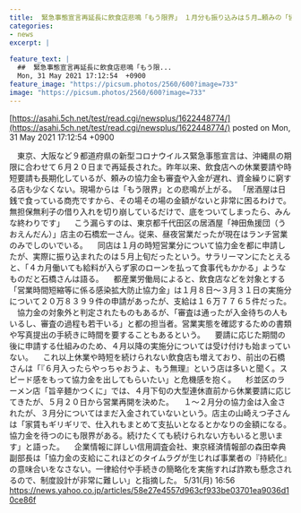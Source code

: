 ```yaml
---
title:  緊急事態宣言再延長に飲食店悲鳴「もう限界」　１月分も振り込みは５月…頼みの「協力金」も審査や入金遅れ  
categories:
- news
excerpt: |
  
feature_text: |
  ##  緊急事態宣言再延長に飲食店悲鳴「もう限...
  Mon, 31 May 2021 17:12:54  +0900
feature_image: "https://picsum.photos/2560/600?image=733"
image: "https://picsum.photos/2560/600?image=733"
---
```


[https://asahi.5ch.net/test/read.cgi/newsplus/1622448774/](https://asahi.5ch.net/test/read.cgi/newsplus/1622448774/)
posted on Mon, 31 May 2021 17:12:54  +0900

<!--more-->

　東京、大阪など９都道府県の新型コロナウイルス緊急事態宣言は、沖縄県の期限に合わせて６月２０日まで再延長された。昨年以来、飲食店への休業要請や時短要請も長期化しているが、頼みの協力金も審査や入金が遅れ、資金繰りに窮する店も少なくない。現場からは「もう限界」との悲鳴が上がる。 「居酒屋は日銭で食っている商売ですから、その場その場の金額がないと非常に困るわけで。無担保無利子の借り入れを切り崩しているだけで、底をついてしまったら、みんな終わりです」 　こう漏らすのは、東京都千代田区の居酒屋「神田魚援団（うおえんだん）」店主の石橋宏一さん。従来、昼夜営業だったが現在はランチ営業のみでしのいでいる。 　同店は１月の時短営業分について協力金を都に申請したが、実際に振り込まれたのは５月上旬だったという。サラリーマンにたとえると、「４カ月働いても給料が入らず家のローンを払って食事代もかかる」ようなものだと石橋さんは語る。 　都産業労働局によると、飲食店などを対象とする「営業時間短縮等に係る感染拡大防止協力金」は１月８日〜３月３１日の実施分について２０万８３９９件の申請があったが、支給は１６万７７６５件だった。 　協力金の対象外と判定されたものもあるが、「審査は通ったが入金待ちの人もいるし、審査の過程も若干いる」と都の担当者。営業実態を確認するための書類や写真提出の手続きに時間を要することもあるという。 　要請に応じた期間の後に申請する仕組みのため、４月以降の実施分については受け付けも始まっていない。 　これ以上休業や時短を続けられない飲食店も増えており、前出の石橋さんは「『６月入ったらやっちゃおうよ、もう無理』という店は多いと聞く。スピード感をもって協力金を出してもらいたい」と危機感を抱く。 　杉並区のラーメン店「旨辛麺かつくに」では、４月下旬の大型連休直前から休業要請に応じてきたが、５月２０日から営業再開を決めた。 　１〜２月分の協力金は入金されたが、３月分についてはまだ入金されていないという。店主の山崎えつ子さんは「家賃もギリギリで、仕入れもまとめて支払いとなるとかなりの金額になる。協力金を待つのにも限界がある。続けたくても続けられない方もいると思います」と語った。 　企業情報に詳しい信用調査会社、東京経済情報部の森田幸典副部長は「協力金の支給にこれほどのタイムラグが生じれば事業者の『持続化』の意味合いをなさない。一律給付や手続きの簡略化を実施すれば詐欺も懸念されるので、制度設計が非常に難しい」と指摘した。 5/31(月) 16:56 https://news.yahoo.co.jp/articles/58e27e4557d963cf933be03701ea9036d10ce86f
